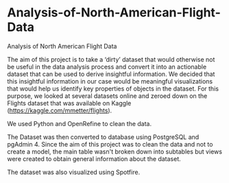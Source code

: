 # Analysis-of-North-American-Flight-Data
Analysis of North American Flight Data 

The aim of this project is to take a ‘dirty’ dataset that would otherwise not be useful in the data analysis process and convert it into an actionable dataset that can be used to derive insightful information. We decided that this insightful information in our case would be meaningful visualizations that would help us identify key properties of objects in the dataset. For this purpose, we looked at several datasets online and zeroed down on the Flights dataset that was available on Kaggle (https://kaggle.com/mmetter/flights).

We used Python and OpenRefine to clean the data.

The Dataset was then converted to database using PostgreSQL and pgAdmin 4. Since the aim of this project was to clean the data and not to create a model, the main table wasn't broken down into subtables but views were created to obtain general information about the dataset.

The dataset was also visualized using Spotfire.
